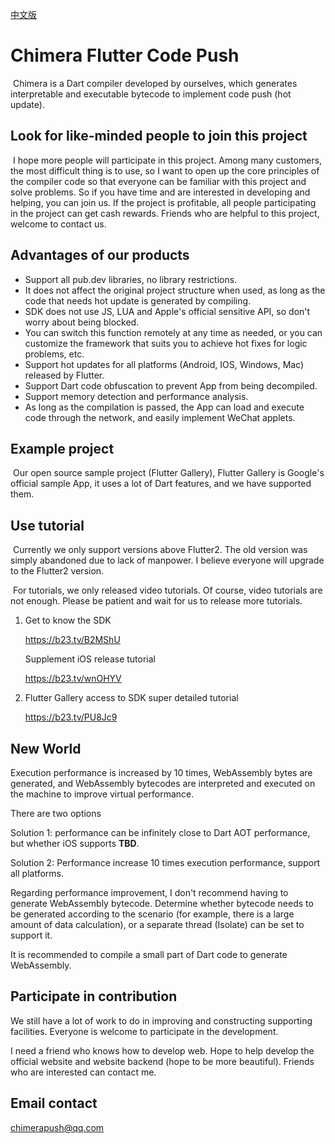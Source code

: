 [中文版](https://github.com/Waytoon/chimera_flutter_code_push/blob/main/ReadMe_ZH.md)

# Chimera Flutter Code Push

​		Chimera is a Dart compiler developed by ourselves, which generates interpretable and executable bytecode to implement code push (hot update).

## Look for like-minded people to join this project

​		I hope more people will participate in this project. Among many customers, the most difficult thing is to use, so I want to open up the core principles of the compiler code so that everyone can be familiar with this project and solve problems. So if you have time and are interested in developing and helping, you can join us. If the project is profitable, all people participating in the project can get cash rewards. Friends who are helpful to this project, welcome to contact us.

## Advantages of our products

- Support all pub.dev libraries, no library restrictions.
- It does not affect the original project structure when used, as long as the code that needs hot update is generated by compiling.
- SDK does not use JS, LUA and Apple's official sensitive API, so don't worry about being blocked.
- You can switch this function remotely at any time as needed, or you can customize the framework that suits you to achieve hot fixes for logic problems, etc.
- Support hot updates for all platforms (Android, IOS, Windows, Mac) released by Flutter.
- Support Dart code obfuscation to prevent App from being decompiled.
- Support memory detection and performance analysis.
- As long as the compilation is passed, the App can load and execute code through the network, and easily implement WeChat applets.

## Example project

​	Our open source sample project (Flutter Gallery), Flutter Gallery is Google's official sample App, it uses a lot of Dart features, and we have supported them.


## Use tutorial

​		Currently we only support versions above Flutter2. The old version was simply abandoned due to lack of manpower. I believe everyone will upgrade to the Flutter2 version.

​		For tutorials, we only released video tutorials. Of course, video tutorials are not enough. Please be patient and wait for us to release more tutorials.

1. Get to know the SDK

    https://b23.tv/B2MShU

    Supplement iOS release tutorial

    https://b23.tv/wnOHYV

2. Flutter Gallery access to SDK super detailed tutorial

   https://b23.tv/PU8Jc9

## New World

Execution performance is increased by 10 times, WebAssembly bytes are generated, and WebAssembly bytecodes are interpreted and executed on the 
machine to improve virtual performance.

There are two options

Solution 1: performance can be infinitely close to Dart AOT performance, but whether iOS supports **TBD**.

Solution 2: Performance increase 10 times execution performance, support all platforms.

Regarding performance improvement, I don't recommend having to generate WebAssembly bytecode. Determine whether bytecode needs to be generated according to the scenario (for example, there is a large amount of data calculation), or a separate thread (Isolate) can be set to support it.

It is recommended to compile a small part of Dart code to generate WebAssembly.


## Participate in contribution

We still have a lot of work to do in improving and constructing supporting facilities. Everyone is welcome to participate in the development.

I need a friend who knows how to develop web. Hope to help develop the official website and website backend (hope to be more beautiful). Friends who are interested can contact me.

## Email contact
chimerapush@qq.com

